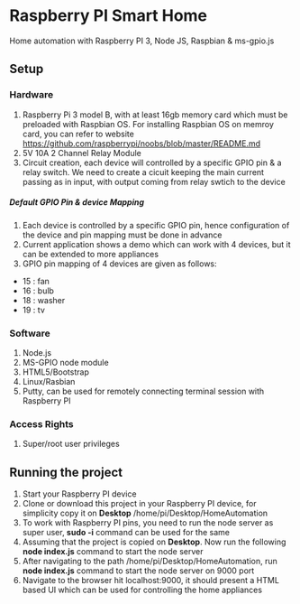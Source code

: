 Raspberry PI Smart Home
==========
Home automation with Raspberry PI 3, Node JS, Raspbian & ms-gpio.js

## Setup

### Hardware
1. Raspberry Pi 3 model B, with at least 16gb memory card which must be preloaded with Raspbian OS. For installing Raspbian OS on memroy card, you can refer to website https://github.com/raspberrypi/noobs/blob/master/README.md
2. 5V 10A 2 Channel Relay Module
3. Circuit creation, each device will controlled by a specific GPIO pin & a relay switch. We need to create a cicuit keeping the main current passing as in input, with output coming from relay swtich to the device

##### Default GPIO Pin & device Mapping
1. Each device is controlled by a specific GPIO pin, hence configuration of the device and pin mapping must be done in advance
2. Current application shows a demo which can work with 4 devices, but it can be extended to more appliances
3. GPIO pin mapping of 4 devices are given as follows:
 * 15 : fan
 * 16 : bulb
 * 18 : washer
 * 19 : tv

### Software
1. Node.js 
2. MS-GPIO node module
3. HTML5/Bootstrap
4. Linux/Rasbian
5. Putty, can be used for remotely connecting terminal session with Raspberry PI
 
### Access Rights
1. Super/root user privileges

## Running the project
1. Start your Raspberry PI device
2. Clone or download this project in your Raspberry PI device, for simplicity copy it on **Desktop**
   /home/pi/Desktop/HomeAutomation
3. To work with Raspberry PI pins, you need to run the node server as super user, **sudo -i** command can be used for the same
4. Assuming that the project is copied on **Desktop**. Now run the following **node index.js** command to start the node server
5. After navigating to the path /home/pi/Desktop/HomeAutomation, run **node index.js** command to start the node server on 9000 port
6. Navigate to the browser hit localhost:9000, it should present a HTML based UI which can be used for controlling the home appliances 
